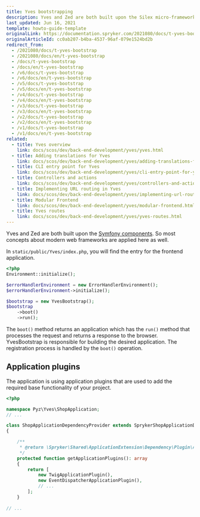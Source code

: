 ```yaml
---
title: Yves bootstrapping
description: Yves and Zed are both built upon the Silex micro-framework. So most concepts about modern web frameworks apply here as well.
last_updated: Jun 16, 2021
template: howto-guide-template
originalLink: https://documentation.spryker.com/2021080/docs/t-yves-bootstrap
originalArticleId: cc0ab207-b4ba-4537-96af-079e1524bd2b
redirect_from:
  - /2021080/docs/t-yves-bootstrap
  - /2021080/docs/en/t-yves-bootstrap
  - /docs/t-yves-bootstrap
  - /docs/en/t-yves-bootstrap
  - /v6/docs/t-yves-bootstrap
  - /v6/docs/en/t-yves-bootstrap
  - /v5/docs/t-yves-bootstrap
  - /v5/docs/en/t-yves-bootstrap
  - /v4/docs/t-yves-bootstrap
  - /v4/docs/en/t-yves-bootstrap
  - /v3/docs/t-yves-bootstrap
  - /v3/docs/en/t-yves-bootstrap
  - /v2/docs/t-yves-bootstrap
  - /v2/docs/en/t-yves-bootstrap
  - /v1/docs/t-yves-bootstrap
  - /v1/docs/en/t-yves-bootstrap
related:
  - title: Yves overview
    link: docs/scos/dev/back-end-development/yves/yves.html
  - title: Adding translations for Yves
    link: docs/scos/dev/back-end-development/yves/adding-translations-for-yves.html
  - title: CLI entry point for Yves
    link: docs/scos/dev/back-end-development/yves/cli-entry-point-for-yves.html
  - title: Controllers and actions
    link: docs/scos/dev/back-end-development/yves/controllers-and-actions.html
  - title: Implementing URL routing in Yves
    link: docs/scos/dev/back-end-development/yves/implementing-url-routing-in-yves.html
  - title: Modular Frontend
    link: docs/scos/dev/back-end-development/yves/modular-frontend.html
  - title: Yves routes
    link: docs/scos/dev/back-end-development/yves/yves-routes.html
---
```


<!--used to be: http://spryker.github.io/tutorials/yves/yves-bootstrapping/-->
Yves and Zed are both built upon the [Symfony components](https://symfony.com/components). So most concepts about modern web frameworks are applied here as well.

In `static/public/Yves/index.php`, you will find the entry for the frontend application.

```php
<?php
Environment::initialize();

$errorHandlerEnvironment = new ErrorHandlerEnvironment();
$errorHandlerEnvironment->initialize();

$bootstrap = new YvesBootstrap();
$bootstrap
    ->boot()
    ->run();
```

The `boot()` method returns an application which has the `run()` method that processes the request and returns a response to the browser. YvesBootstrap is responsible for building the desired application. The registration process is handled by the `boot()` operation.


## Application plugins

The application is using application plugins that are used to add the required base functionality of your project.

```php
<?php

namespace Pyz\Yves\ShopApplication;
// ...

class ShopApplicationDependencyProvider extends SprykerShopApplicationDependencyProvider
{

    /**
     * @return \Spryker\Shared\ApplicationExtension\Dependency\Plugin\ApplicationPluginInterface[]
     */
    protected function getApplicationPlugins(): array
    {
        return [
            new TwigApplicationPlugin(),
            new EventDispatcherApplicationPlugin(),
            // ...
        ];
    }
 
// ...
```